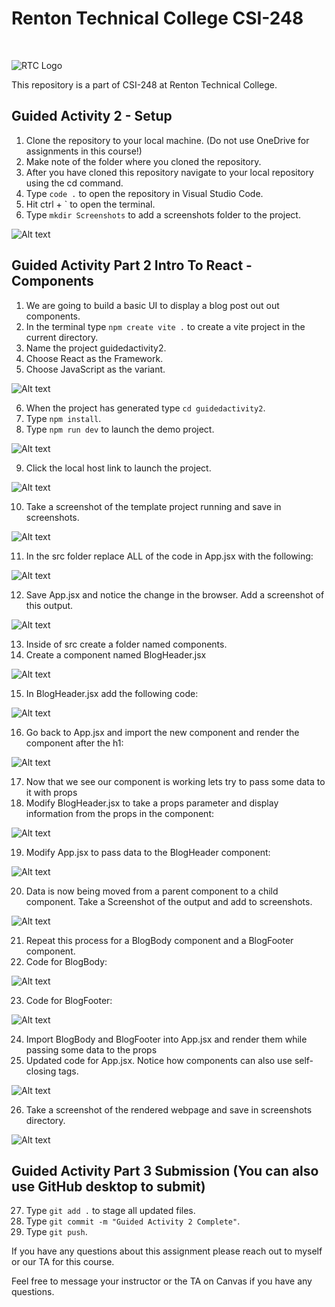 # Renton Technical College CSI-248

<br />

![RTC Logo](Images/logo.jpg)

This repository is a part of CSI-248 at Renton Technical College.

## Guided Activity 2 - Setup

1. Clone the repository to your local machine. (Do not use OneDrive for assignments in this course!)
2. Make note of the folder where you cloned the repository.
3. After you have cloned this repository navigate to your local repository using the cd command.
4. Type `code .` to open the repository in Visual Studio Code.
5. Hit ctrl + ` to open the terminal.
6. Type `mkdir Screenshots` to add a screenshots folder to the project.

![Alt text](Images/1-6.png)

## Guided Activity Part 2 Intro To React - Components

1. We are going to build a basic UI to display a blog post out out components.
2. In the terminal type `npm create vite .` to create a vite project in the current directory.
3. Name the project guidedactivity2.
4. Choose React as the Framework.
5. Choose JavaScript as the variant.

![Alt text](Images/2-5.png)

6. When the project has generated type `cd guidedactivity2`.
7. Type `npm install`.
8. Type `npm run dev` to launch the demo project.

![Alt text](Images/2-8.png)

9. Click the local host link to launch the project.

![Alt text](Images/2-9.png)

10. Take a screenshot of the template project running and save in screenshots.

![Alt text](Images/2-10.png)

11. In the src folder replace ALL of the code in App.jsx with the following:

![Alt text](Images/2-11.png)

12. Save App.jsx and notice the change in the browser. Add a screenshot of this output.

![Alt text](Images/2-12.png)

13. Inside of src create a folder named components.
14. Create a component named BlogHeader.jsx

![Alt text](Images/2-14.png)

15. In BlogHeader.jsx add the following code:

![Alt text](Images/2-15.png)

16. Go back to App.jsx and import the new component and render the component after the h1:

![Alt text](Images/2-16.png)

17. Now that we see our component is working lets try to pass some data to it with props
18. Modify BlogHeader.jsx to take a props parameter and display information from the props in the component:

![Alt text](Images/2-18.png)

19. Modify App.jsx to pass data to the BlogHeader component:

![Alt text](Images/2-19.png)

20. Data is now being moved from a parent component to a child component. Take a Screenshot of the output and add to screenshots.

![Alt text](Images/2-20.png)

21. Repeat this process for a BlogBody component and a BlogFooter component.
22. Code for BlogBody:

![Alt text](Images/2-22.png)

23. Code for BlogFooter:

![Alt text](Images/2-23.png)

24. Import BlogBody and BlogFooter into App.jsx and render them while passing some data to the props
25. Updated code for App.jsx. Notice how components can also use self-closing tags.

![Alt text](Images/2-25.png)

26. Take a screenshot of the rendered webpage and save in screenshots directory.

![Alt text](Images/2-26.png)

## Guided Activity Part 3 Submission (You can also use GitHub desktop to submit)

27. Type `git add .` to stage all updated files.
28. Type `git commit -m "Guided Activity 2 Complete"`.
29. Type `git push`.

If you have any questions about this assignment please reach out to myself or our TA for this course.

Feel free to message your instructor or the TA on Canvas if you have any questions.
